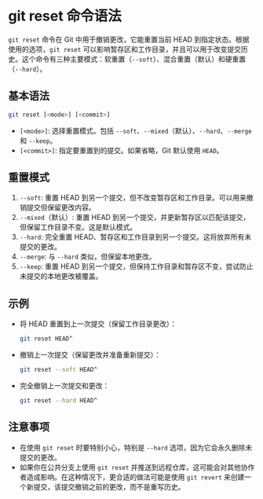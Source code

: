 # git reset 命令语法

`git reset` 命令在 Git 中用于撤销更改，它能重置当前 HEAD 到指定状态。根据使用的选项，`git reset` 可以影响暂存区和工作目录，并且可以用于改变提交历史。这个命令有三种主要模式：软重置（`--soft`）、混合重置（默认）和硬重置（`--hard`）。

## 基本语法

```bash
git reset [<mode>] [<commit>]
```

- `[<mode>]`: 选择重置模式。包括 `--soft`、`--mixed`（默认）、`--hard`、`--merge` 和 `--keep`。
- `[<commit>]`: 指定要重置到的提交。如果省略，Git 默认使用 `HEAD`。

## 重置模式

1. `--soft`: 重置 HEAD 到另一个提交，但不改变暂存区和工作目录。可以用来撤销提交但保留更改内容。
2. `--mixed`（默认）: 重置 HEAD 到另一个提交，并更新暂存区以匹配该提交，但保留工作目录不变。这是默认模式。
3. `--hard`: 完全重置 HEAD、暂存区和工作目录到另一个提交。这将放弃所有未提交的更改。
4. `--merge`: 与 `--hard` 类似，但保留本地更改。
5. `--keep`: 重置 HEAD 到另一个提交，但保持工作目录和暂存区不变，尝试防止未提交的本地更改被覆盖。

## 示例

- 将 HEAD 重置到上一次提交（保留工作目录更改）：

  ```bash
  git reset HEAD^
  ```

- 撤销上一次提交（保留更改并准备重新提交）：

  ```bash
  git reset --soft HEAD^
  ```

- 完全撤销上一次提交和更改：

  ```bash
  git reset --hard HEAD^
  ```

## 注意事项

- 在使用 `git reset` 时要特别小心，特别是 `--hard` 选项，因为它会永久删除未提交的更改。
- 如果你在公共分支上使用 `git reset` 并推送到远程仓库，这可能会对其他协作者造成影响。在这种情况下，更合适的做法可能是使用 `git revert` 来创建一个新提交，该提交撤销之前的更改，而不是重写历史。
